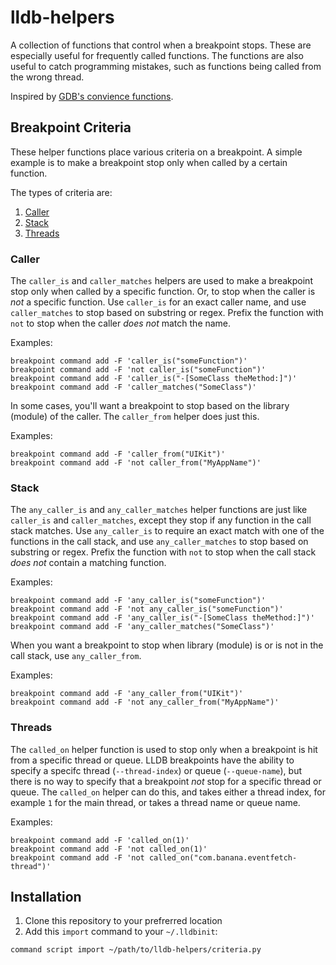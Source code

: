 # lldb-helpers

A collection of functions that control when a breakpoint stops. These are especially useful for frequently called functions. The functions are also useful to catch programming mistakes, such as functions being called from the wrong thread.

Inspired by [GDB's convience functions](https://sourceware.org/gdb/current/onlinedocs/gdb/Convenience-Funs.html).

## Breakpoint Criteria

These helper functions place various criteria on a breakpoint. A simple example is to make a breakpoint stop only when called by a certain function.

The types of criteria are:

1. [Caller](#caller)
2. [Stack](#stack)
3. [Threads](#threads)

### Caller

The `caller_is` and `caller_matches` helpers are used to make a breakpoint stop only when called by a specific function. Or, to stop when the caller is _not_ a specific function. Use `caller_is` for an exact caller name, and use `caller_matches` to stop based on substring or regex. Prefix the function with `not` to stop when the caller _does not_ match the name.

Examples:

```
breakpoint command add -F 'caller_is("someFunction")'
breakpoint command add -F 'not caller_is("someFunction")'
breakpoint command add -F 'caller_is("-[SomeClass theMethod:]")'
breakpoint command add -F 'caller_matches("SomeClass")'
```

In some cases, you'll want a breakpoint to stop based on the library (module) of the caller. The `caller_from` helper does just this.

Examples:

```
breakpoint command add -F 'caller_from("UIKit")'
breakpoint command add -F 'not caller_from("MyAppName")'
```

### Stack

The `any_caller_is` and `any_caller_matches` helper functions are just like `caller_is` and `caller_matches`, except they stop if any function in the call stack matches. Use `any_caller_is` to require an exact match with one of the functions in the call stack, and use `any_caller_matches` to stop based on substring or regex. Prefix the function with `not` to stop when the call stack _does not_ contain a matching function.

Examples:

```
breakpoint command add -F 'any_caller_is("someFunction")'
breakpoint command add -F 'not any_caller_is("someFunction")'
breakpoint command add -F 'any_caller_is("-[SomeClass theMethod:]")'
breakpoint command add -F 'any_caller_matches("SomeClass")'
```

When you want a breakpoint to stop when library (module) is or is not in the call stack, use `any_caller_from`.

Examples:

```
breakpoint command add -F 'any_caller_from("UIKit")'
breakpoint command add -F 'not any_caller_from("MyAppName")'
```

### Threads

The `called_on` helper function is used to stop only when a breakpoint is hit from a specific thread or queue. LLDB breakpoints have the ability to specify a specifc thread (`--thread-index`) or queue (`--queue-name`), but there is no way to specify that a breakpoint *not* stop for a specific thread or queue. The `called_on` helper can do this, and takes either a thread index, for example `1` for the main thread, or takes a thread name or queue name.

Examples:

```
breakpoint command add -F 'called_on(1)'
breakpoint command add -F 'not called_on(1)'
breakpoint command add -F 'not called_on("com.banana.eventfetch-thread")'
```

## Installation

1. Clone this repository to your prefrerred location
2. Add this `import` command to your `~/.lldbinit`:

```
command script import ~/path/to/lldb-helpers/criteria.py
```
